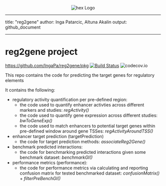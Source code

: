 <a name="logo"/>
<div align="center">
<img src="https://github.com/IngaPa/reg2gene/blob/master/pkg/inst/hex-reg2gene.png" alt="hex Logo"  ></img>
</a>
</div>


---
title: "reg2gene"
author: Inga Patarcic, Altuna Akalin
output: github_document

---

# reg2gene project
https://github.com/IngaPa/reg2gene/pkg
[![Build Status](https://travis-ci.org/IngaPa/reg2gene/pkg.svg?branch=master)](https://travis-ci.org/IngaPa/reg2gene/pkg)
![codecov.io](https://codecov.io/github/IngaPa/reg2gene/pkg/coverage.svg?branch=master)






This repo contains the code for predicting the target genes for regulatory elements

It contains the following:


-  regulatory activity quantification per pre-defined region: 
    - the code used to quantify enhancer activties across different markers and studies: *regActivity()*
    - the code used to quantify gene expression across different studies: *bwToGeneExp()*
    - the code used to match enhancers to potential target genes within pre-defined window around gene TSSes: *regActivityAroundTSS()*
- enhancer target prediction (targetPrediction)
    - the code for target prediction methods: *associateReg2Gene()*
- benchmark predicted interactions:
   - the code for benchmarking predicted interactions given some benchmark dataset: *benchmarkGI()*
- performance metrics (performance):
    -  the code for performance metrics via calculating and reporting confusion matrix for tested benchmarked dataset: *confusionMatrix()* + *filterPreBenchGI()*

